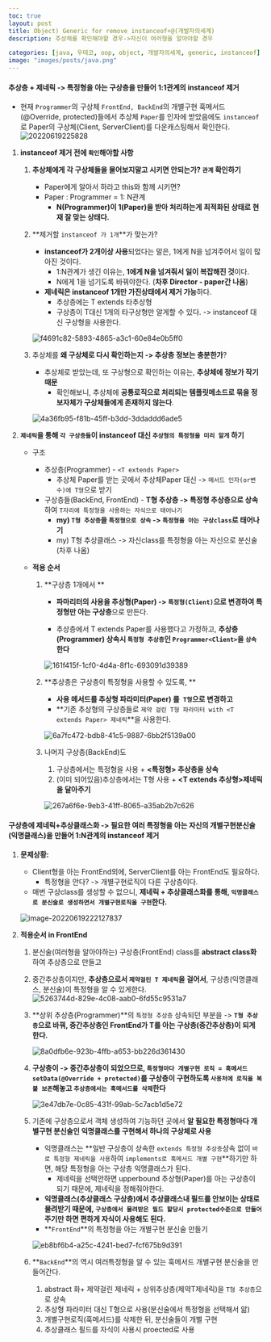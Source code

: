 ```yaml
---
toc: true
layout: post
title: Object) Generic for remove instanceof+@(개발자의세계)
description: 추상체를 확인해야할 경우->자신이 여러형을 알아야할 경우

categories: [java, 우테코, oop, object, 개발자의세계, generic, instanceof]
image: "images/posts/java.png"
---
```



#### 추상층 + 제네릭  -> 특정형을 아는 구상층을 만들어 1:1관계의 instanceof 제거

- 현재 `Programmer`의 구상체 `FrontEnd, BackEnd`의 개별구현 훅메서드(@Override, protected)들에서 추상체 `Paper`를 인자에 받았음에도 `instanceof`로 Paper의 구상체(Client, ServerClient)를 다운캐스팅해서 확인한다.
   ![20220619225828](https://raw.githubusercontent.com/is3js/screenshots/main/20220619225828.png)


1. **instanceof 제거 전에 `확인`해야할 사항**

   1. **추상체에게 각 구상체들을 물어보지말고 시키면 안되는가? `관계` 확인하기**

      - Paper에게 알아서 하라고 this와 함께 시키면?
      - Paper : Programmer =  1: N관계
        - **N(Programmer)이 1(Paper)을 받아 처리하는게 최적화된 상태로 현재 잘 맞는 상태다.**

   2. **제거할 `instanceof 가 1개`**가 맞는가?

      - **instanceof가 2개이상 사용**되었다는 말은, 1에게 N을 넘겨주어서 일이 많아진 것이다. 
        - 1:N관계가 생긴 이유는, **1에게 N을 넘겨줘서 일이 복잡해진 것**이다.
        - N에게 1을 넘기도록 바꿔야한다. (**차후 Director - paper간 나옴**)
      - **제네릭은 instanceof 1개만  가진상태에서 제거 가능**하다. 
        - 추상층에는 T extends 타추상형 
        - 구상층이 T대신 1개의 타구상형만 알게할 수 있다. -> instanceof 대신 구상형을 사용한다.

      ![f4691c82-5893-4865-a3c1-60e84e0b5ff0](https://raw.githubusercontent.com/is3js/screenshots/main/f4691c82-5893-4865-a3c1-60e84e0b5ff0.gif)

   3. 추상체를 **왜 구상체로 다시 확인하는지 -> 추상층 정보는 충분한가**?

      - 추상체로 받았는데, 또 구상형으로 확인하는 이유는, **추상체에 정보가 작기 때문**
        - 확인해보니, 추상체에 **공통로직으로 처리되는 템플릿메소드로 묶을 정보자체가 구상체들에게 존재하지 않는다**.

      ![4a36fb95-f81b-45ff-b3dd-3ddaddd6ade5](https://raw.githubusercontent.com/is3js/screenshots/main/4a36fb95-f81b-45ff-b3dd-3ddaddd6ade5.gif)

      
      

2. **`제네릭`을 통해 `각 구상층들`이 instanceof 대신 `추상형의 특정형을 미리 알게` 하기**

   - 구조
     - 추상층(Programmer) - `<T extends Paper>`
       - 추상체 Paper를 받는 곳에서 추상체Paper 대신 -> `메서드 인자(or변수)에 T형`으로 받기
     - 구상층들(BackEnd, FrontEnd) - **T형 추상층 -> 특정형 추상층으로 상속**하여 `T자리에 특정형을 사용하는 자식으로 태어나기`
       - **my) `T형 추상층`을 `특정형으로 상속` -> `특정형을 아는 구상class`로 태어나기**
       - my) T형 추상클래스 -> 자신class를 특정형을 아는 자신으로 분신술 (차후 나옴)

   - **적용 순서**

     1. **구상층 1개에서 **

        - **파마리터의 사용을 추상형(Paper) -> `특정형(Client)`으로 변경하여 특정형만 아는 구상층**으로 만든다.

        - 추상층에서 T extends Paper를 사용했다고 가정하고, **추상층(Programmer) 상속시 `특정형 추상층`인 `Programmer<Client>`을 `상속`한다**

        ![161f415f-1cf0-4d4a-8f1c-693091d39389](https://raw.githubusercontent.com/is3js/screenshots/main/161f415f-1cf0-4d4a-8f1c-693091d39389.gif)

     2. **추상층은 구상층이 특정형을 사용할 수 있도록,  **

        - **사용 메서드를 추상형 파라미터(Paper) 를` T형`으로 변경하고**
        - **기존 추상형의 구상층들로 `제약 걸린 T형 파라미터 with <T extends Paper> 제네릭`**을 사용한다.

        ![6a7fc472-bdb8-41c5-9887-6bb2f5139a00](https://raw.githubusercontent.com/is3js/screenshots/main/6a7fc472-bdb8-41c5-9887-6bb2f5139a00.gif)

        

     3. 나머지 구상층(BackEnd)도

        1. 구상층에서는 특정형을 사용 + **\<특정형\> 추상층을 상속**
        2. (이미 되어있음)추상층에서는 T형 사용 + **\<T extends 추상형\>제네릭을 달아주기**

        ![267a6f6e-9eb3-41ff-8065-a35ab2b7c626](https://raw.githubusercontent.com/is3js/screenshots/main/267a6f6e-9eb3-41ff-8065-a35ab2b7c626.gif)

   

#### 구상층에 제네릭+추상클래스화  -> 필요한 여러 특정형을 아는 자신의 개별구현분신술(익명클래스)을 만들어  1:N관계의 instanceof 제거

1. **문제상황:** 

   - Client형을 아는 FrontEnd외에, ServerClient를 아는 FrontEnd도 필요하다. 
     - 특정형을 안다? -> 개별구현로직이 다른 구상층이다.
   - 매번 구상class를 생성할 수 없으니, **제네릭 + 추상클래스화를 통해, `익명클래스로 분신술로 생성하면서 개별구현로직을 구현`한다.**

   ![image-20220619222127837](https://raw.githubusercontent.com/is3js/screenshots/main/image-20220619222127837.png)



2. **적용순서 in FrontEnd**

   1. 분신술(여러형을 알아야하는) 구상층(FrontEnd) class를 **abstract class화** 하여 추상층으로 만들고

   2. 중간추상층이지만, **추상층으로서 `제약걸린 T 제네릭`을 걸어서**, 구상층(익명클래스, 분신술)이 특정형을 알 수 있게한다.
      ![5263744d-829e-4c08-aab0-6fd55c9531a7](https://raw.githubusercontent.com/is3js/screenshots/main/5263744d-829e-4c08-aab0-6fd55c9531a7.gif)

   3. **상위 추상층(Programmer)**의 `특정형 추상층` 상속되던 부분을 -> **`T형 추상층`으로 바꿔, 중간추상층인 FrontEnd가 T를 아는 구상층(중간추상층)이 되게 한다.**

      ![8a0dfb6e-923b-4ffb-a653-bb226d361430](https://raw.githubusercontent.com/is3js/screenshots/main/8a0dfb6e-923b-4ffb-a653-bb226d361430.gif)

   4. **구상층이 -> 중간추상층이 되었으므로, `특정형마다 개별구현 로직 = 훅메서드 setData(@Override + protected)`를 구상층이 구현하도록  `사용처에 로직을 복붙 보존`해놓고 `추상층에서는 훅메서드를 삭제`한다**

      ![3e47db7e-0c85-431f-99ab-5c7acb1d5e72](https://raw.githubusercontent.com/is3js/screenshots/main/3e47db7e-0c85-431f-99ab-5c7acb1d5e72.gif)

   5. 기존에 구상층으로서 객체 생성하여 기능하던 곳에서 **알 필요한 특정형마다 개별구현 분신술인 익명클래스를 구현해서 하나의 구상체로 사용**

      - 익명클래스는 **일반 구상층이 상속한 `extends 특정형 추상층`상속 없이 `바로 특정형 제네릭을 사용`하여 `implements로 훅메서드 개별 구현`**하기만 하면, 해당 특정형을 아는 구상층 익명클래스가 된다.
        - 제네릭을 선택안하면 upperbound 추상형(Paper)를 아는 구상층이 되기 때문에, 제네릭을 정해줘야한다.
      - **익명클래스(추상클래스 구상층)에서 추상클래스내 필드를 안보이는 상태로 물려받기 때문에, `구상층에서 물려받은 필드 할당시 protected수준으로 만들어`주기만 하면 편하게 자식이 사용해도 된다.**
      - **`FrontEnd`**의 특정형을 아는 개별구현 분신술 만들기

      ![eb8bf6b4-a25c-4241-bed7-fcf675b9d391](https://raw.githubusercontent.com/is3js/screenshots/main/eb8bf6b4-a25c-4241-bed7-fcf675b9d391.gif)

   6. **`BackEnd`**의 역시 여러특정형을 알 수 있는 훅메서드 개별구현 분신술을 만들어간다.

      1. abstract 화+ 제약걸린 제네릭 + 상위추상층(제약T제네릭)을 `T형 추상층`으로 상속
      2. 추상형 파라미터 대신 T형으로 사용(분신술에서 특정형을 선택해서 앎)
      3. 개별구현로직(훅메서드)를 삭제한 뒤, 분신술들이 개별 구현
      4. 추상클래스 필드를 자식이 사용시 proected로 사용

      

      

      

   

